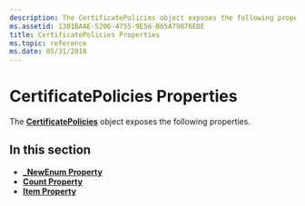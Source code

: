 ```yaml
---
description: The CertificatePolicies object exposes the following properties.
ms.assetid: 1301BAAE-5206-4755-9E56-B65A79876EDE
title: CertificatePolicies Properties
ms.topic: reference
ms.date: 05/31/2018
---
```


# CertificatePolicies Properties

The [**CertificatePolicies**](certificatepolicies.md) object exposes the following properties.

## In this section

-   [**\_NewEnum Property**](certificatepolicies-newenum.md)
-   [**Count Property**](certificatepolicies-count.md)
-   [**Item Property**](certificatepolicies-item.md)

 

 



